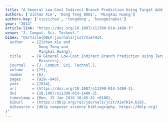 ```yaml
---
title: "A General Low-Cost Indirect Branch Prediction Using Target Address Pointers"
authors: ['Zichao Xie', 'Dong Tong 0001', 'Mingkai Huang']
authors-key: ['xiezichao', 'tongdong', 'huangmingkai']
year: "2014"
article-link: "https://doi.org/10.1007/s11390-014-1480-3"
venue: "J. Comput. Sci. Technol."
bibex: "@article{DBLP:journals/jcst/XieTH14,
  author    = {Zichao Xie and
               Dong Tong and
               Mingkai Huang},
  title     = {A General Low-Cost Indirect Branch Prediction Using Target Address
               Pointers},
  journal   = {J. Comput. Sci. Technol.},
  volume    = {29},
  number    = {6},
  pages     = {929--946},
  year      = {2014},
  url       = {https://doi.org/10.1007/s11390-014-1480-3},
  doi       = {10.1007/s11390-014-1480-3},
  timestamp = {Mon, 15 Jan 2018 16:45:32 +0100},
  biburl    = {https://dblp.org/rec/journals/jcst/XieTH14.bib},
  bibsource = {dblp computer science bibliography, https://dblp.org}
}"
---
```

